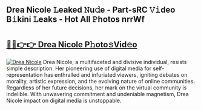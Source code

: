## Drea Nicole 𝙻eaked 𝙽u𝚍e - Part-sRC 𝚅𝚒deo B𝚒kini 𝙻eaks - Hot All 𝙿hotos nrrWf

# <h2><a href="http://ld0gzf1.urlbe.top/?page=Drea+Nicole">🔗🔗👉👉 Drea Nicole P𝚑oto𝚜Vid𝚎o</a></h2>

[![Drea Nicole](https://i.imgur.com/eBuTRDB.gif)](http://ld0gzf1.urlbe.top/?page=Drea+Nicole)
Drea Nicole, a multifaceted and divisive individual, resists simple description. Her pioneering use of digital media for self-representation has enthralled and infuriated viewers, igniting debates on morality, artistic expression, and the evolving nature of online communities. Regardless of her future decisions, her mark on the virtual community is indelible. With unwavering commitment and undeniable magnetism, Drea Nicole impact on digital media is unstoppable.
